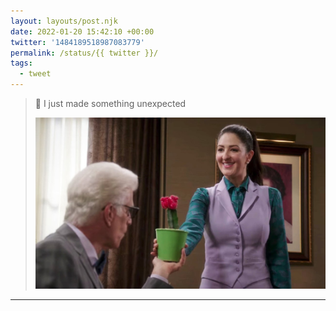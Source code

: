 ```yaml
---
layout: layouts/post.njk
date: 2022-01-20 15:42:10 +00:00
twitter: '1484189518987083779'
permalink: /status/{{ twitter }}/
tags: 
  - tweet
---
```


> 🎵 I just made something unexpected 
> 
> ![a scene from The Good Place showing Janet handing Michael a small potted cactus](/img/1484189518987083779-FJjmUPJVEAUYWBb.jpg)

---
